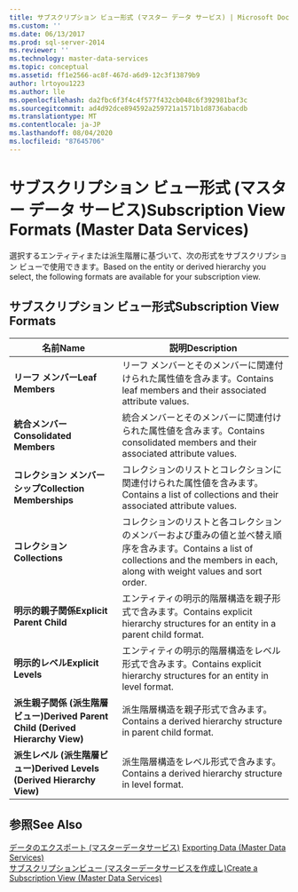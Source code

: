 ```yaml
---
title: サブスクリプション ビュー形式 (マスター データ サービス) | Microsoft Docs
ms.custom: ''
ms.date: 06/13/2017
ms.prod: sql-server-2014
ms.reviewer: ''
ms.technology: master-data-services
ms.topic: conceptual
ms.assetid: ff1e2566-ac8f-467d-a6d9-12c3f13879b9
author: lrtoyou1223
ms.author: lle
ms.openlocfilehash: da2fbc6f3f4c4f577f432cb048c6f392981baf3c
ms.sourcegitcommit: ad4d92dce894592a259721a1571b1d8736abacdb
ms.translationtype: MT
ms.contentlocale: ja-JP
ms.lasthandoff: 08/04/2020
ms.locfileid: "87645706"
---
```

# <a name="subscription-view-formats-master-data-services"></a><span data-ttu-id="240f0-102">サブスクリプション ビュー形式 (マスター データ サービス)</span><span class="sxs-lookup"><span data-stu-id="240f0-102">Subscription View Formats (Master Data Services)</span></span>
  <span data-ttu-id="240f0-103">選択するエンティティまたは派生階層に基づいて、次の形式をサブスクリプション ビューで使用できます。</span><span class="sxs-lookup"><span data-stu-id="240f0-103">Based on the entity or derived hierarchy you select, the following formats are available for your subscription view.</span></span>  
  
## <a name="subscription-view-formats"></a><span data-ttu-id="240f0-104">サブスクリプション ビュー形式</span><span class="sxs-lookup"><span data-stu-id="240f0-104">Subscription View Formats</span></span>  
  
|<span data-ttu-id="240f0-105">名前</span><span class="sxs-lookup"><span data-stu-id="240f0-105">Name</span></span>|<span data-ttu-id="240f0-106">説明</span><span class="sxs-lookup"><span data-stu-id="240f0-106">Description</span></span>|  
|----------|-----------------|  
|<span data-ttu-id="240f0-107">**リーフ メンバー**</span><span class="sxs-lookup"><span data-stu-id="240f0-107">**Leaf Members**</span></span>|<span data-ttu-id="240f0-108">リーフ メンバーとそのメンバーに関連付けられた属性値を含みます。</span><span class="sxs-lookup"><span data-stu-id="240f0-108">Contains leaf members and their associated attribute values.</span></span>|  
|<span data-ttu-id="240f0-109">**統合メンバー**</span><span class="sxs-lookup"><span data-stu-id="240f0-109">**Consolidated Members**</span></span>|<span data-ttu-id="240f0-110">統合メンバーとそのメンバーに関連付けられた属性値を含みます。</span><span class="sxs-lookup"><span data-stu-id="240f0-110">Contains consolidated members and their associated attribute values.</span></span>|  
|<span data-ttu-id="240f0-111">**コレクション メンバーシップ**</span><span class="sxs-lookup"><span data-stu-id="240f0-111">**Collection Memberships**</span></span>|<span data-ttu-id="240f0-112">コレクションのリストとコレクションに関連付けられた属性値を含みます。</span><span class="sxs-lookup"><span data-stu-id="240f0-112">Contains a list of collections and their associated attribute values.</span></span>|  
|<span data-ttu-id="240f0-113">**コレクション**</span><span class="sxs-lookup"><span data-stu-id="240f0-113">**Collections**</span></span>|<span data-ttu-id="240f0-114">コレクションのリストと各コレクションのメンバーおよび重みの値と並べ替え順序を含みます。</span><span class="sxs-lookup"><span data-stu-id="240f0-114">Contains a list of collections and the members in each, along with weight values and sort order.</span></span>|  
|<span data-ttu-id="240f0-115">**明示的親子関係**</span><span class="sxs-lookup"><span data-stu-id="240f0-115">**Explicit Parent Child**</span></span>|<span data-ttu-id="240f0-116">エンティティの明示的階層構造を親子形式で含みます。</span><span class="sxs-lookup"><span data-stu-id="240f0-116">Contains explicit hierarchy structures for an entity in a parent child format.</span></span>|  
|<span data-ttu-id="240f0-117">**明示的レベル**</span><span class="sxs-lookup"><span data-stu-id="240f0-117">**Explicit Levels**</span></span>|<span data-ttu-id="240f0-118">エンティティの明示的階層構造をレベル形式で含みます。</span><span class="sxs-lookup"><span data-stu-id="240f0-118">Contains explicit hierarchy structures for an entity in level format.</span></span>|  
|<span data-ttu-id="240f0-119">**派生親子関係 (派生階層ビュー)**</span><span class="sxs-lookup"><span data-stu-id="240f0-119">**Derived Parent Child (Derived Hierarchy View)**</span></span>|<span data-ttu-id="240f0-120">派生階層構造を親子形式で含みます。</span><span class="sxs-lookup"><span data-stu-id="240f0-120">Contains a derived hierarchy structure in parent child format.</span></span>|  
|<span data-ttu-id="240f0-121">**派生レベル (派生階層ビュー)**</span><span class="sxs-lookup"><span data-stu-id="240f0-121">**Derived Levels (Derived Hierarchy View)**</span></span>|<span data-ttu-id="240f0-122">派生階層構造をレベル形式で含みます。</span><span class="sxs-lookup"><span data-stu-id="240f0-122">Contains a derived hierarchy structure in level format.</span></span>|  
  
## <a name="see-also"></a><span data-ttu-id="240f0-123">参照</span><span class="sxs-lookup"><span data-stu-id="240f0-123">See Also</span></span>  
 <span data-ttu-id="240f0-124">[データのエクスポート &#40;マスターデータサービス&#41;](overview-exporting-data-master-data-services.md) </span><span class="sxs-lookup"><span data-stu-id="240f0-124">[Exporting Data &#40;Master Data Services&#41;](overview-exporting-data-master-data-services.md) </span></span>  
 [<span data-ttu-id="240f0-125">サブスクリプションビュー &#40;マスターデータサービスを作成し&#41;</span><span class="sxs-lookup"><span data-stu-id="240f0-125">Create a Subscription View &#40;Master Data Services&#41;</span></span>](create-a-subscription-view-to-export-data-master-data-services.md)  
  
  
